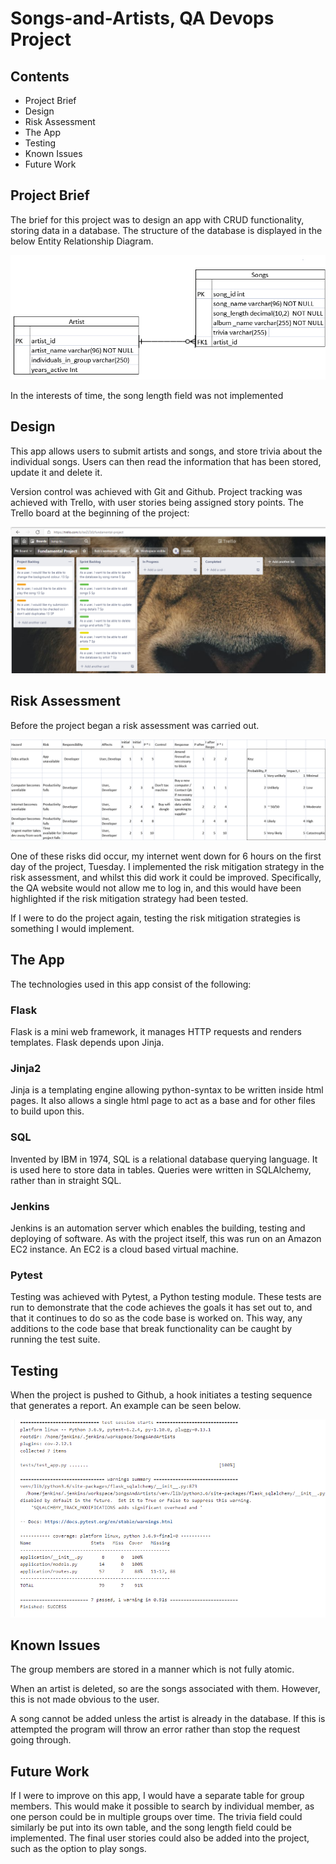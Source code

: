 # Songs-and-Artists, QA Devops Project

## Contents

* Project Brief
* Design
* Risk Assessment
* The App
* Testing
* Known Issues
* Future Work

## Project Brief

The brief for this project was to design an app with CRUD functionality, storing data in a database. The structure of the database is displayed in the below Entity Relationship Diagram.

![ERD](https://github.com/mauvesky1/songs-and-artists/blob/dev/Images/Improved%20ERD.png)

In the interests of time, the song length field was not implemented

## Design

This app allows users to submit artists and songs, and store trivia about the individual songs. Users can then read the information that has been stored, update it and delete it.

Version control was achieved with Git and Github. Project tracking was achieved with Trello, with user stories being assigned story points. The Trello board at the beginning of the project:

![Trello](https://github.com/mauvesky1/songs-and-artists/blob/dev/Images/TrelloBoard.png)

## Risk Assessment

Before the project began a risk assessment was carried out.

![Risk](https://github.com/mauvesky1/songs-and-artists/blob/dev/Images/Risk.png)

One of these risks did occur, my internet went down for 6 hours on the first day of the project, Tuesday. I implemented the risk mitigation strategy in the risk assessment, and whilst this did work it could be improved. Specifically, the QA website would not allow me to log in, and this would have been highlighted if the risk mitigation strategy had been tested.

If I were to do the project again, testing the risk mitigation strategies is something I would implement.

## The App

 The technologies used in this app consist of the following:

  ### Flask
   Flask is a mini web framework, it manages HTTP requests and renders templates. Flask depends upon Jinja.

  ### Jinja2
   Jinja is a templating engine allowing python-syntax to be written inside html pages. It also allows a single html page to act as a base and for other files to build upon this.

  ### SQL
  Invented by IBM in 1974, SQL is a relational database querying language. It is used here to store data in tables. Queries were written in SQLAlchemy, rather than in straight SQL.

  ### Jenkins
   Jenkins is an automation server which enables the building, testing and deploying of software. As with the project itself, this was run on an Amazon EC2 instance. An EC2 is a cloud based virtual machine.

  ### Pytest
   Testing was achieved with Pytest, a Python testing module. 
   These tests are run to demonstrate that the code achieves the goals it has set out to, and that it continues to do so as the code base is worked on. This way, any additions to the code base that break functionality can be caught by running the test suite.

## Testing
 When the project is pushed to Github, a hook initiates a testing sequence that generates a report. An example can be seen below.


![Tests](https://github.com/mauvesky1/songs-and-artists/blob/dev/Images/Tests.png)

## Known Issues
The group members are stored in a manner which is not fully atomic. 

When an artist is deleted, so are the songs associated with them. However, this is not made obvious to the user.

A song cannot be added unless the artist is already in the database. If this is attempted the program will throw an error rather than stop the request going through.

## Future Work

If I were to improve on this app, I would have a separate table for group members. This would make it possible to search by individual member, as one person could be in multiple groups over time. The trivia field could similarly be put into its own table, and the song length field could be implemented. The final user stories could also be added into the project, such as the option to play songs.